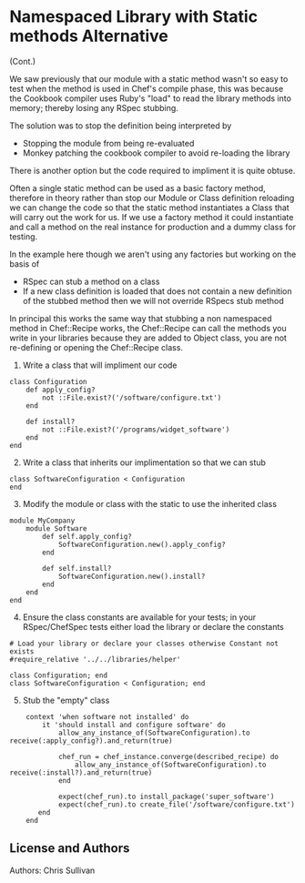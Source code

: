 Namespaced Library with Static methods Alternative
==================================================
(Cont.)

We saw previously that our module with a static method wasn't so easy to test when the method is used in Chef's compile phase, this was because the Cookbook compiler uses Ruby's "load" to read the library methods into memory; thereby losing any RSpec stubbing. 

The solution was to stop the definition being interpreted by
* Stopping the module from being re-evaluated
* Monkey patching the cookbook compiler to avoid re-loading the library

There is another option but the code required to impliment it is quite obtuse.

Often a single static method can be used as a basic factory method, therefore in theory rather than stop our Module or Class definition reloading we can change the code so that the static method instantiates a Class that will carry out the work for us. If we use a factory method it could instantiate and call a method on the real instance for production and a dummy class for testing. 

In the example here though we aren't using any factories but working on the basis of
* RSpec can stub a method on a class
* If a new class definition is loaded that does not contain a new definition of the stubbed method then we will not override RSpecs stub method

In principal this works the same way that stubbing a non namespaced method in Chef::Recipe works, the Chef::Recipe can call the methods you write in your libraries because they are added to Object class, you are not re-defining or opening the Chef::Recipe class. 

1. Write a class that will impliment our code
````
class Configuration
	def apply_config?
		not ::File.exist?('/software/configure.txt')
	end
	
	def install?
		not ::File.exist?('/programs/widget_software')
	end
end
````

2. Write a class that inherits our implimentation so that we can stub
````
class SoftwareConfiguration < Configuration
end 
````

3. Modify the module or class with the static to use the inherited class
````
module MyCompany
	module Software
		def self.apply_config?
			SoftwareConfiguration.new().apply_config?		
		end

		def self.install?
			SoftwareConfiguration.new().install?
		end
	end
end
````

4. Ensure the class constants are available for your tests; in your RSpec/ChefSpec tests either load the library or declare the constants
````
# Load your library or declare your classes otherwise Constant not exists
#require_relative '../../libraries/helper' 

class Configuration; end
class SoftwareConfiguration < Configuration; end
```` 

5. Stub the "empty" class
````
    context 'when software not installed' do
        it 'should install and configure software' do
            allow_any_instance_of(SoftwareConfiguration).to receive(:apply_config?).and_return(true)
            
            chef_run = chef_instance.converge(described_recipe) do
                allow_any_instance_of(SoftwareConfiguration).to receive(:install?).and_return(true)
            end
            
            expect(chef_run).to install_package('super_software')
            expect(chef_run).to create_file('/software/configure.txt')
       end
    end
````


License and Authors
-------------------
Authors: Chris Sullivan
